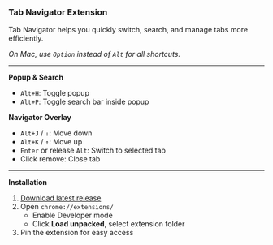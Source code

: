 ### **Tab Navigator Extension**

Tab Navigator helps you quickly switch, search, and manage tabs more efficiently.

_On Mac, use `Option` instead of `Alt` for all shortcuts._

---

**Popup & Search**

- `Alt+H`: Toggle popup
- `Alt+P`: Toggle search bar inside popup

**Navigator Overlay**

- `Alt+J` / `↓`: Move down
- `Alt+K` / `↑`: Move up
- `Enter` or release `Alt`: Switch to selected tab
- Click remove: Close tab

---

**Installation**

1. [Download latest release](https://github.com/walunjakarsachinedu/tab-navigator/releases/latest)
2. Open `chrome://extensions/`
   - Enable Developer mode
   - Click **Load unpacked**, select extension folder
3. Pin the extension for easy access
